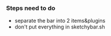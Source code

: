 ### Steps need to do

- separate the bar into 2 items&plugins
- don't put everything in sketchybar.sh
